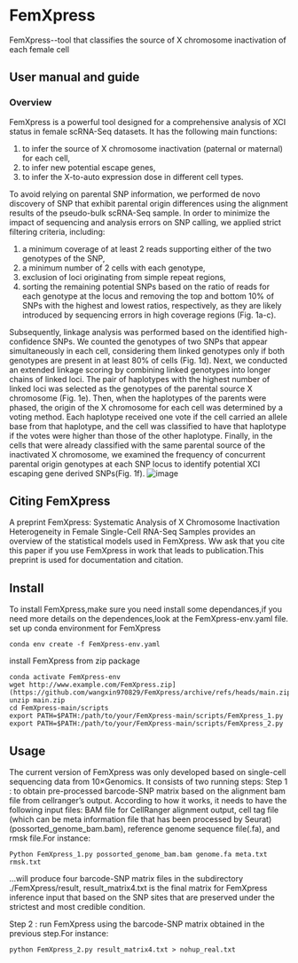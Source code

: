 # FemXpress
FemXpress--tool that classifies the source of X chromosome inactivation of each female cell 

## User manual and guide
### Overview
FemXpress is a powerful tool designed for a comprehensive analysis of XCI status in female scRNA-Seq datasets. It has the following main functions: 
1) to infer the source of X chromosome inactivation (paternal or maternal) for each cell,
2) to infer new potential escape genes,
3) to infer the X-to-auto expression dose in different cell types.

To avoid relying on parental SNP information, we performed de novo discovery of SNP that exhibit parental origin differences using the alignment results of the pseudo-bulk scRNA-Seq sample. In order to minimize the impact of sequencing and analysis errors on SNP calling, we applied strict filtering criteria, including: 
1) a minimum coverage of at least 2 reads supporting either of the two genotypes of the SNP,
2) a minimum number of 2 cells with each genotype,
3) exclusion of loci originating from simple repeat regions,
4) sorting the remaining potential SNPs based on the ratio of reads for each genotype at the locus and removing the top and bottom 10% of SNPs with the highest and lowest ratios, respectively, as they are likely introduced by sequencing errors in high coverage regions (Fig. 1a-c).

Subsequently, linkage analysis was performed based on the identified high-confidence SNPs. We counted the genotypes of two SNPs that appear simultaneously in each cell, considering them linked genotypes only if both genotypes are present in at least 80% of cells (Fig. 1d). Next, we conducted an extended linkage scoring by combining linked genotypes into longer chains of linked loci. The pair of haplotypes with the highest number of linked loci was selected as the genotypes of the parental source X chromosome (Fig. 1e). Then, when the haplotypes of the parents were phased, the origin of the X chromosome for each cell was determined by a voting method. Each haplotype received one vote if the cell carried an allele base from that haplotype, and the cell was classified to have that haplotype if the votes were higher than those of the other haplotype. Finally, in the cells that were already classified with the same parental source of the inactivated X chromosome, we examined the frequency of concurrent parental origin genotypes at each SNP locus to identify potential XCI escaping gene derived SNPs(Fig. 1f).
![image](https://github.com/wangxin970829/FemXpress/blob/main/images/workflow.jpg)


## Citing FemXpress
A preprint FemXpress: Systematic Analysis of X Chromosome Inactivation Heterogeneity in Female Single-Cell RNA-Seq Samples provides an overview of the statistical models used in FemXpress. Ww ask that you cite this paper if you use FemXpress in work that leads to publication.This preprint is used for documentation and citation.

## Install
To install FemXpress,make sure you need install some dependances,if you need more details on the dependences,look at the FemXpress-env.yaml file.
set up conda environment for FemXpress
```
conda env create -f FemXpress-env.yaml
```

install FemXpress from zip package
```
conda activate FemXpress-env
wget http://www.example.com/FemXpress.zip](https://github.com/wangxin970829/FemXpress/archive/refs/heads/main.zip
unzip main.zip
cd FemXpress-main/scripts
export PATH=$PATH:/path/to/your/FemXpress-main/scripts/FemXpress_1.py
export PATH=$PATH:/path/to/your/FemXpress-main/scripts/FemXpress_2.py
```

## Usage
The current version of FemXpress was only developed based on single-cell sequencing data from 10×Genomics. It consists of two running steps:
Step 1 : to obtain pre-processed barcode-SNP matrix based on the alignment bam file from cellranger’s output.
According to how it works, it needs to have the following input files: BAM file for CellRanger alignment output, cell tag file (which can be meta information file that has been processed by Seurat)(possorted_genome_bam.bam), reference genome sequence file(.fa), and rmsk file.For instance:
```
Python FemXpress_1.py possorted_genome_bam.bam genome.fa meta.txt rmsk.txt
```
...will produce four barcode-SNP matrix files in the subdirectory ./FemXpress/result, result_matrix4.txt is the final matrix for FemXpress inference input that based on the SNP sites that are preserved under the strictest and most credible condition.

Step 2 : run FemXpress using the barcode-SNP matrix obtained in the previous step.For instance:
```
python FemXpress_2.py result_matrix4.txt > nohup_real.txt
```
